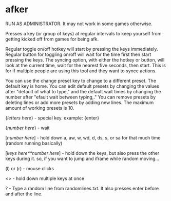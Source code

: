 # afker

RUN AS ADMINISTRATOR. It may not work in some games otherwise.

Presses a key (or group of keys) at regular intervals to keep yourself from getting kicked off from games for being afk.

Regular toggle on/off hotkey will start by pressing the keys immediately. Regular button for toggling on/off will wait for the time first then start pressing the keys. The syncing option, with either the hotkey or button, will look at the current time, wait for the nearest five seconds, then start. This is for if multiple people are using this tool and they want to synce actions.

You can use the change preset key to change to a different preset. The default key is home. You can edit default presets by changing the values after "default of what to type," and the default wait times by changing the number after "efault wait between typing,." You can remove presets by deleting lines or add more presets by adding new lines. The maximum amount of working presets is 10.

{*letters here*} - special key. example: {enter}

{*number here*} - wait

[*number here*] - hold down a, aw, w, wd, d, ds, s, or sa for that much time (random running basically)

[*keys here**number here*] - hold down the keys, but also press the other keys during it. so, if you want to jump and iframe while random moving...

(l) or (r) - mouse clicks

<> - hold down multiple keys at once

? - Type a random line from randomlines.txt. It also presses enter before and after the line.
